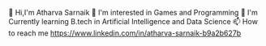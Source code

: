 👋 Hi,I'm Atharva Sarnaik
👀 I'm interested in Games and Programming
🌱 I'm Currently learning B.tech in Artificial Intelligence and Data Science
📫 How to reach me https://www.linkedin.com/in/atharva-sarnaik-b9a2b627b
